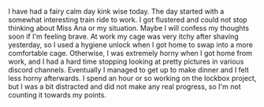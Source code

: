 I have had a fairy calm day kink wise today. The day started with a somewhat interesting train ride to work. I got flustered and could not stop thinking about Miss Ana or my situation. Maybe I will confess my thoughts soon if I'm feeling brave. At work my cage was very itchy after shaving yesterday, so I used a hygiene unlock when I got home to swap into a more comfortable cage. Otherwise, I was extremely horny when I got home from work, and I had a hard time stopping looking at pretty pictures in various discord channels. Eventually I managed to get up to make dinner and I felt less horny afterwards. I spend an hour or so working on the lockbox project, but I was a bit distracted and did not make any real progress, so I'm not counting it towards my points.